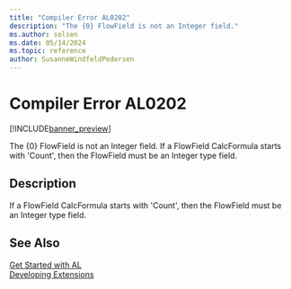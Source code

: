 ```yaml
---
title: "Compiler Error AL0202"
description: "The {0} FlowField is not an Integer field."
ms.author: solsen
ms.date: 05/14/2024
ms.topic: reference
author: SusanneWindfeldPedersen
---
```

[//]: # (START>DO_NOT_EDIT)
[//]: # (IMPORTANT:Do not edit any of the content between here and the END>DO_NOT_EDIT.)
[//]: # (Any modifications should be made in the .xml files in the ModernDev repo.)
# Compiler Error AL0202

[!INCLUDE[banner_preview](../includes/banner_preview.md)]

The {0} FlowField is not an Integer field. If a FlowField CalcFormula starts with 'Count', then the FlowField must be an Integer type field.


## Description
If a FlowField CalcFormula starts with 'Count', then the FlowField must be an Integer type field.  

[//]: # (IMPORTANT: END>DO_NOT_EDIT)
## See Also  
[Get Started with AL](../devenv-get-started.md)  
[Developing Extensions](../devenv-dev-overview.md)  